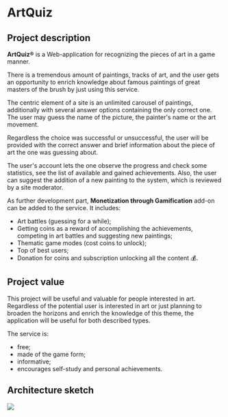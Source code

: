 # ArtQuiz

## Project description

**ArtQuiz®** is a Web-application for recognizing the pieces of art in a game manner.

There is a tremendous amount of paintings, tracks of art, and the user gets an opportunity to enrich knowledge about famous paintings of great masters of the brush by just using this service.

The centric element of a site is an unlimited carousel of paintings, additionally with several answer options containing the only correct one. The user may guess the name of the picture, the painter's name or the art movement.

Regardless the choice was successful or unsuccessful, the user will be provided with the correct answer and brief information about the piece of art the one was guessing about.

The user's account lets the one observe the progress and check some statistics, see the list of available and gained achievements. Also, the user can suggest the addition of  a new painting to  the system, which  is reviewed by  a site moderator.

As further development part, **Monetization through Gamification** add-on can be added to the service. It includes:

-   Art battles (guessing for a while);
-   Getting coins as a reward of accomplishing the achievements, competing in art battles and suggesting new paintings;
-   Thematic game modes (cost coins to unlock);
-   Top of best users;
-   Donation for coins and subscription unlocking all the content 💰.

## Project value

This project will be useful and valuable for people interested in art.
Regardless of the potential user is interested in art or just planning to broaden the horizons and enrich the knowledge of this theme, the application will be useful for both described types.

The service is:
* free;
* made of the game form;
* informative;
* encourages self-study and personal achievements.

## Architecture sketch

![](https://i.imgur.com/t1ALT0W.png)
